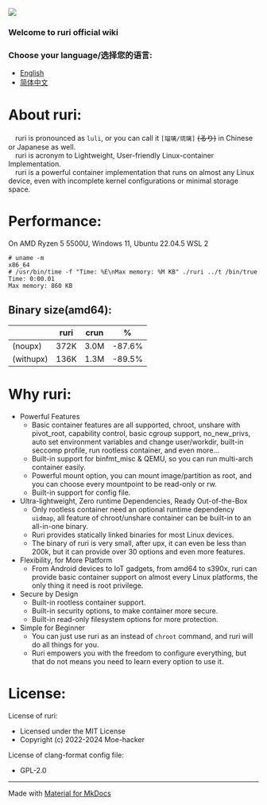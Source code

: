 ![](https://github.com/Moe-hacker/ruri/raw/main/logo/logo.png)      
### Welcome to ruri official wiki      
### Choose your language/选择您的语言:

- [English](https://wiki.crack.moe/ruri/en/)      
- [简体中文](https://wiki.crack.moe/ruri/zh/)      

# About ruri:
&emsp;ruri is pronounced as `luli`, or you can call it `[瑠璃/琉璃]` ~~(るり)~~ in Chinese or Japanese as well.       
&emsp;ruri is acronym to Lightweight, User-friendly Linux-container Implementation.         
&emsp;ruri is a powerful container implementation that runs on almost any Linux device, even with incomplete kernel configurations or minimal storage space.           
# Performance:
On AMD Ryzen 5 5500U, Windows 11, Ubuntu 22.04.5 WSL 2      
```
# uname -m
x86_64
# /usr/bin/time -f "Time: %E\nMax memory: %M KB" ./ruri ../t /bin/true
Time: 0:00.01
Max memory: 860 KB
```
## Binary size(amd64):
||ruri|crun|%|
|---|---|---|---|
|(noupx)|372K|3.0M|-87.6%|
|(withupx)|136K|1.3M|-89.5%|

# Why ruri:

- Powerful Features
    - Basic container features are all supported, chroot, unshare with pivot_root, capability control, basic cgroup support, no_new_privs, auto set environment variables and change user/workdir, built-in seccomp profile, run rootless container, and even more...      
    - Built-in support for binfmt_misc & QEMU, so you can run multi-arch container easily.
    - Powerful mount option, you can mount image/partition as root, and you can choose every mountpoint to be read-only or rw.     
    - Built-in support for config file.
- Ultra-lightweight, Zero runtime Dependencies, Ready Out-of-the-Box
    - Only rootless container need an optional runtime dependency `uidmap`, all feature of chroot/unshare container can be built-in to an all-in-one binary.            
    - Ruri provides statically linked binaries for most Linux devices.   
    - The binary of ruri is very small, after upx, it can even be less than 200k, but it can provide over 30 options and even more features.       
- Flexibility, for More Platform
    - From Android devices to IoT gadgets, from amd64 to s390x, ruri can provide basic container support on almost every Linux platforms, the only thing it need is root privilege.      
- Secure by Design 
    - Built-in rootless container support.      
    - Built-in security options, to make container more secure.      
    - Built-in read-only filesystem options for more protection.          
- Simple for Beginner
    - You can just use ruri as an instead of `chroot` command, and ruri will do all things for you.      
    - Ruri empowers you with the freedom to configure everything, but that do not means you need to learn every option to use it. 

# License:
License of ruri: 

- Licensed under the MIT License      
- Copyright (c) 2022-2024 Moe-hacker      

License of clang-format config file:     

- GPL-2.0  

--------
Made with [Material for MkDocs](https://squidfunk.github.io/mkdocs-material/)